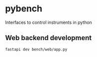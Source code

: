 # pybench
Interfaces to control instruments in python

## Web backend development

```bash
fastapi dev bench/web/app.py
```